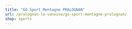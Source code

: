 ```yaml
---
title: "GO Sport Montagne PRALOGNAN"
url: /pralognan-la-vanoise/go-sport-montagne-pralognan/
shop: sports
---
```

